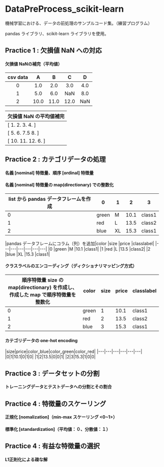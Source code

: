 <a name="DataPreProcess_scikit-learn"></a>
# DataPreProcess_scikit-learn

機械学習における、データの前処理のサンプルコード集。（練習プログラム）

pandas ライブラリ、scikit-learn ライブラリを使用。

## Practice 1 : 欠損値 NaN への対応

#### 欠損値 NaNの補完（平均値）

|csv data|A|B|C|D|
|:--:|:--:|:--:|:--:|:--:|
|0|1.0|2.0|3.0|4.0|
|1|5.0|6.0|NaN|8.0|
|2|10.0|11.0|12.0|NaN|

|欠損値 NaN の平均値補完|
|---|
|[  1.    2.    3.    4. ]|
|[  5.    6.    7.5   8. ]| 
|[ 10.   11.   12.    6. ]|

## Practice 2 : カテゴリデータの処理

#### 名義 [nominal] 特徴量、順序 [ordinal] 特徴量

#### 名義 [nominal] 特徴量の map(directionary) での整数化

|list から pandas データフレームを作成|0|1|2|3|
|---|---|---|---|---|
|0 |green |M   |10.1  |class1|
|1 |red   |L   |13.5  |class2|
|2 |blue  |XL  |15.3  |class1|

|pandas データフレームにコラム（列）を追加|color |size  |price |classlabel|
|---|---|---|---|---|---|
|0  |green |M   |10.1 |class1|
|1  |red   |L   |13.5 |class2|
|2  |blue  |XL  |15.3 |class1|

#### クラスラベルのエンコーディング（ディクショナリマッピング方式）

|順序特徴量 size の map(directionary) を作成し、作成した map で順序特徴量を整数化|color  |size  |price |classlabel|
|---|---|---|---|---|
|0  |green  |1 |10.1  |class1 |
|1  |red    |2 |13.5  |class2 |
|2  |blue   |3 |15.3  |class1 |

#### カテゴリデータの one-hot encoding

|size|price|color_blue|color_green|color_red|
|---|---|---|---|---|---|
|0|1|10.1|0|1|0|
|1|2|13.5|0|0|1|
|2|3|15.3|1|0|0|


## Practice 3 : データセットの分割

#### トレーニングデータとテストデータへの分割とその割合

## Practice 4 : 特徴量のスケーリング

#### 正規化 [nomalization]（min-max スケーリング <0~1>）

#### 標準化 [standardization]（平均値：０、分散値：１）

## Practice 4 : 有益な特徴量の選択

#### L1正則化による疎な解
